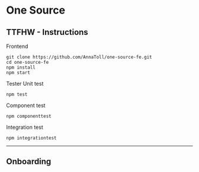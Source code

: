 # One Source

## TTFHW - Instructions

Frontend
```
git clone https://github.com/AnnaToll/one-source-fe.git    
cd one-source-fe  
npm install
npm start  
``` 
Tester
Unit test
```
npm test  
```
Component test  
```
npm componenttest  
```
Integration test
```
npm integrationtest  
``` 

***

## Onboarding
